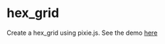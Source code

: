 # hex_grid

Create a hex_grid using pixie.js. See the demo [here](https://bovard.github.io/hex_grid)
